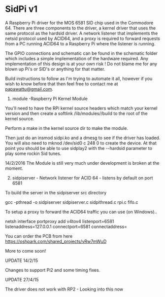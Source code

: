 SidPi v1
==========

A Raspberry Pi driver for the MOS 6581 SID chip used in the Commodore 64.  There are three components to the driver, a kernel driver that uses the same protocol as the hardsid driver.  A network listener that implements the netsid protocol used by ACID64, and a proxy is required to forward requests from a PC running ACID64 to a Raspberry Pi where the listener is running.

The GPIO connections and schematic can be found in the schematic folder which includes a simple implementation of the hardware required.  Any implementation of this design is at your own risk !  Do not blame me for any blown up Pi's or SID's or anything for that matter.

Build instructions to follow as I'm trying to automate it all, however if you wish to know before that then feel free to contact me at papawattu@gmail.com.

1) module -Raspberry Pi Kernel Module

You'll need to have the RPi kernel source headers which match your kernel version and then create a softlink /lib/modules/<kernelversion>/build to the root of the kernel source.  

Perform a make in the kernel source dir to make the module.

Then just do an insmod sidpi.ko and a dmesg to see if the driver has loaded.  You will also need to mknod /dev/sid0 c 248 0 to create the device.  At that point you should be able to use sidplay2 with the --hardsid parameter to play some rockin Sid tunes.

14/2/2016
The Module is still very much under development is broken at the moment.

2) sidpiserver - Network listener for ACID 64 - listens by default on port 6581

To build the server in the sidpiserver src directory

gcc -pthread -o sidpiserver sidpiserver.c sidpithread.c rpi.c fifo.c

To setup a proxy to forward the ACID64 traffic you can use (on Windows)..

netsh interface portproxy add v4tov4 listenport=6581 listenaddress=127.0.0.1 connectport=6581 connectaddress=<IP of your PI>

You can order the PCB from here https://oshpark.com/shared_projects/vRw7mWuD

More to come soon!

UPDATE 14/2/15

Changes to support Pi2 and some timing fixes.

UPDATE 27/4/15

The driver does not work with RP2 - Looking into this now


